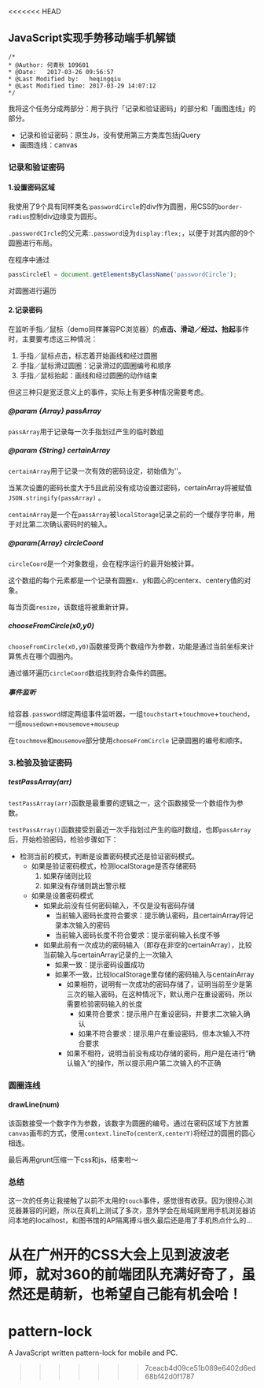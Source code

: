 <<<<<<< HEAD
## JavaScript实现手势移动端手机解锁

```
/*
* @Author: 何青秋 109601
* @Date:   2017-03-26 09:56:57
* @Last Modified by:   heqingqiu
* @Last Modified time: 2017-03-29 14:07:12
*/
```

我将这个任务分成两部分：用于执行「记录和验证密码」的部分和「画图连线」的部分。

* 记录和验证密码：原生Js，没有使用第三方类库包括jQuery
* 画图连线：canvas  



### 记录和验证密码  

#### 1.设置密码区域

我使用了9个具有同样类名:```passwordCircle```的div作为圆圈，用CSS的```border-radius```控制div边缘变为圆形。

```.passwordCIrcle```的父元素:```.password```设为```display:flex;```，以便于对其内部的9个圆圈进行布局。

在程序中通过

```javascript
passCircleEl = document.getElementsByClassName('passwordCircle');
```

对圆圈进行遍历  



#### 2.记录密码

在监听手指／鼠标（demo同样兼容PC浏览器）的**点击、滑动／经过、抬起**事件时，主要要考虑这三种情况：

1. 手指／鼠标点击，标志着开始画线和经过圆圈
2. 手指／鼠标滑过圆圈：记录滑过的圆圈编号和顺序
3. 手指／鼠标抬起：画线和经过圆圈的动作结束

但这三种只是宽泛意义上的事件，实际上有更多种情况需要考虑。

##### @param {Array} passArray

```passArray```用于记录每一次手指划过产生的临时数组  

  

##### @param {String} certainArray

```certainArray```用于记录一次有效的密码设定，初始值为''。

当某次设置的密码长度大于5且此前没有成功设置过密码，certainArray将被赋值```JSON.stringify(passArray)``` 。

```centainArray```是一个在```passArray```被```localStorage```记录之前的一个缓存字符串，用于对比第二次确认密码时的输入。  



##### @param{Array} circleCoord

```circleCoord```是一个对象数组，会在程序运行的最开始被计算。

这个数组的每个元素都是一个记录有圆圈x、y和圆心的centerx、centery值的对象。

每当页面```resize```，该数组将被重新计算。  



##### chooseFromCircle(x0,y0)

```chooseFromCircle(x0,y0)```函数接受两个数组作为参数，功能是通过当前坐标来计算焦点在哪个圆圈内。  

通过循环遍历```circleCoord```数组找到符合条件的圆圈。



##### 事件监听

给容器```.password```绑定两组事件监听器，一组```touchstart```+```touchmove```+```touchend```，一组```mousedown```+```mousemove```+```mouseup```  

在```touchmove```和```mousemove```部分使用```chooseFromCircle``` 记录圆圈的编号和顺序。  



### 3.检验及验证密码

##### testPassArray(arr)

```testPassArray(arr)```函数是最重要的逻辑之一，这个函数接受一个数组作为参数。

```testPassArray()```函数接受到最近一次手指划过产生的临时数组，也即```passArray```后，开始检验密码，检验步骤如下：

* 检测当前的模式，判断是设置密码模式还是验证密码模式。
  * 如果是验证密码模式，检测localStorage是否存储密码
    1. 如果存储则比较
    2. 如果没有存储则跳出警示框
  * 如果是设置密码模式
    * 如果此前没有任何密码输入，不仅是没有密码存储
      * 当前输入密码长度符合要求：提示确认密码，且certainArray将记录本次输入的密码
      * 当前输入密码长度不符合要求：提示密码输入长度不够
    * 如果此前有一次成功的密码输入（即存在非空的certainArray），比较当前输入与certainArray记录的上一次输入
      * 如果一致：提示密码设置成功
      * 如果不一致，比较localStorage里存储的密码输入与centainArray
        * 如果相符，说明有一次成功的密码存储了，证明当前至少是第三次的输入密码，在这种情况下，默认用户在重设密码，所以需要检验密码输入的长度
          * 如果符合要求：提示用户在重设密码，并要求二次输入确认
          * 如果不符合要求：提示用户在重设密码，但本次输入不符合要求
        * 如果不相符，说明当前没有成功存储的密码，用户是在进行“确认输入”的操作，所以提示用户第二次输入的不正确

### 圆圈连线

#### drawLine(num)

该函数接受一个数字作为参数，该数字为圆圈的编号。通过在密码区域下方放置```canvas```画布的方式，使用```context.lineTo(centerX,centerY)```将经过的圆圈的圆心相连。



最后再用grunt压缩一下css和js，结束啦～



### 总结

这一次的任务让我接触了以前不太用的```touch```事件，感觉很有收获。因为很担心浏览器兼容的问题，所以在真机上测试了多次，意外学会在局域网里用手机浏览器访问本地的localhost，和图书馆的AP隔离搏斗很久最后还是用了手机热点什么的...

从在广州开的CSS大会上见到波波老师，就对360的前端团队充满好奇了，虽然还是萌新，也希望自己能有机会哈！
=======
# pattern-lock
A JavaScript written pattern-lock for mobile and PC.
>>>>>>> 7ceacb4d09ce51b089e6402d6ed68bf42d0f1787
